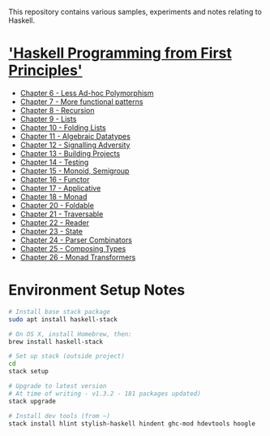 This repository contains various samples, experiments and notes relating to Haskell.

# ['Haskell Programming from First Principles'](http://haskellbook.com)

- [Chapter 6 - Less Ad-hoc Polymorphism](app/programmingHaskell/chapter06/notes.md)
- [Chapter 7 - More functional patterns](app/programmingHaskell/chapter07/notes.md)
- [Chapter 8 - Recursion](app/programmingHaskell/chapter08/notes.md)
- [Chapter 9 - Lists](app/programmingHaskell/chapter09/notes.md)
- [Chapter 10 - Folding Lists](app/programmingHaskell/chapter10/notes.md)
- [Chapter 11 - Algebraic Datatypes](app/programmingHaskell/chapter11/notes.md)
- [Chapter 12 - Signalling Adversity](app/programmingHaskell/chapter12/notes.md)
- [Chapter 13 - Building Projects](app/programmingHaskell/chapter13/notes.md)
- [Chapter 14 - Testing](app/programmingHaskell/chapter14/notes.md)
- [Chapter 15 - Monoid, Semigroup](app/programmingHaskell/chapter15/notes.md)
- [Chapter 16 - Functor](app/programmingHaskell/chapter16/notes.md)
- [Chapter 17 - Applicative](app/programmingHaskell/chapter17/notes.md)
- [Chapter 18 - Monad](app/programmingHaskell/chapter18/notes.md)
- [Chapter 20 - Foldable](app/programmingHaskell/chapter20/notes.md)
- [Chapter 21 - Traversable](app/programmingHaskell/chapter21/notes.md)
- [Chapter 22 - Reader](app/programmingHaskell/chapter22/notes.md)
- [Chapter 23 - State](app/programmingHaskell/chapter23/notes.md)
- [Chapter 24 - Parser Combinators](app/programmingHaskell/chapter24/notes.md)
- [Chapter 25 - Composing Types](app/programmingHaskell/chapter25/notes.md)
- [Chapter 26 - Monad Transformers](app/programmingHaskell/chapter26/notes.md)


# Environment Setup Notes

```bash
# Install base stack package
sudo apt install haskell-stack

# On OS X, install Homebrew, then:
brew install haskell-stack

# Set up stack (outside project)
cd
stack setup

# Upgrade to latest version
# At time of writing - v1.3.2 - 181 packages updated)
stack upgrade

# Install dev tools (from ~)
stack install hlint stylish-haskell hindent ghc-mod hdevtools hoogle
```

